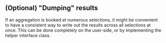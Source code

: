 
## (Optional) "Dumping" results

If an aggregation is booked at numerous selections, it might be convenient to have a consistent way to write out the results across all selections at once.
This can be done completely on the user-side, or by implementing the helper interface class.